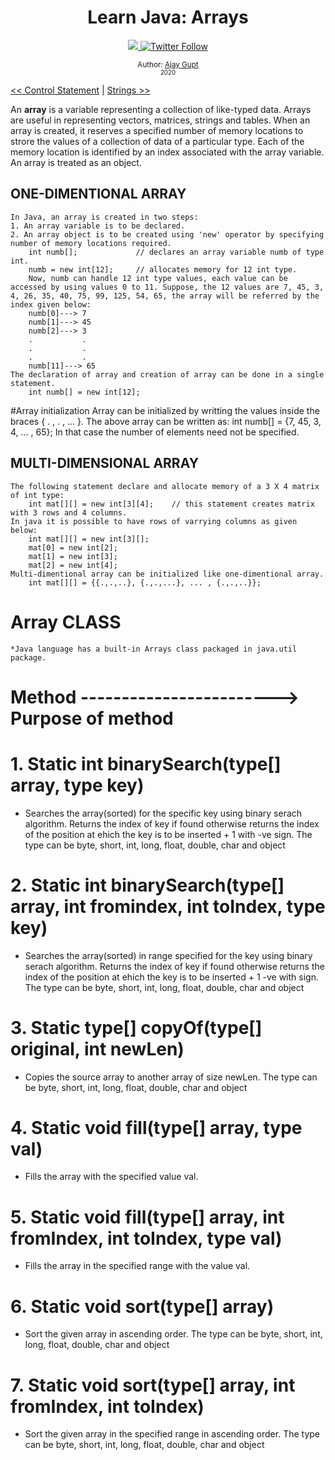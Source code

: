 <div align="center">
  <h1> Learn Java: Arrays</h1>
  <a class="header-badge" target="_blank" href="https://www.linkedin.com/in/ajay-gupt-a93b53192/">
  <img src="https://img.shields.io/badge/style--5eba00.svg?label=LinkedIn&logo=linkedin&style=social">
  </a>
  <a class="header-badge" target="_blank" href="https://twitter.com/_codesaj">
  <img alt="Twitter Follow" src="https://img.shields.io/twitter/follow/_codesaj?style=social">
  </a>

  <sub>Author:
  <a href="https://www.linkedin.com/in/ajay-gupt-a93b53192/" target="_blank">Ajay Gupt</a><br>
  <small>2020</small>
  </sub>
</div>
</div>

[<< Control Statement](../Control%20Statement/Readme.md) | [Strings >>](../Strings/Readme.md)

<div>
    An <b>array</b> is a variable representing a collection of like-typed data. Arrays are useful in representing vectors, matrices, strings and tables. When an array is created, it reserves a specified number of memory locations to strore the values of a collection of data of a particular type. 
     Each of the memory location is identified by an index associated with the array variable.
     An array is treated as an object.
</div>

## ONE-DIMENTIONAL ARRAY
    In Java, an array is created in two steps:
    1. An array variable is to be declared.
    2. An array object is to be created using 'new' operator by specifying number of memory locations required.
        int numb[];             // declares an array variable numb of type int.
        numb = new int[12];     // allocates memory for 12 int type.
        Now, numb can handle 12 int type values, each value can be accessed by using values 0 to 11. Suppose, the 12 values are 7, 45, 3, 4, 26, 35, 40, 75, 99, 125, 54, 65, the array will be referred by the index given below:
        numb[0]---> 7
        numb[1]---> 45
        numb[2]---> 3
        .           .
        .           .
        .           .
        numb[11]---> 65
    The declaration of array and creation of array can be done in a single statement.
        int numb[] = new int[12];
  #Array initialization
        Array can be initialized by writting the values inside the braces { . , . , ... }. The above array can be written as:
        int numb[] = {7, 45, 3, 4, ... , 65};
        In that case the number of elements need not be specified.
   
        
## MULTI-DIMENSIONAL ARRAY
    The following statement declare and allocate memory of a 3 X 4 matrix of int type:
        int mat[][] = new int[3][4];    // this statement creates matrix with 3 rows and 4 columns.
    In java it is possible to have rows of varrying columns as given below:
        int mat[][] = new int[3][];
        mat[0] = new int[2];
        mat[1] = new int[3];
        mat[2] = new int[4];
    Multi-dimentional array can be initialized like one-dimentional array.
        int mat[][] = {{.,.,..}, {.,.,...}, ... , {.,.,..}};
        
        
# Array CLASS
    *Java language has a built-in Arrays class packaged in java.util package.
    
   # Method ------------------------> Purpose of method
  # 1. Static int binarySearch(type[] array, type key)
  * Searches the array(sorted) for the specific key using binary serach algorithm. Returns the index of key if found otherwise returns the index of the position at ehich the key is to be inserted + 1 with -ve sign. The type can be byte, short, int, long, float, double, char and object
  
  # 2. Static int binarySearch(type[] array, int fromindex, int toIndex, type key)
  * Searches the array(sorted) in range specified for the key using binary serach algorithm. Returns the index of key if found otherwise returns the index of the position at ehich the key is to be inserted + 1 -ve with sign. The type can be byte, short, int, long, float, double, char and object
    
   # 3. Static type[] copyOf(type[] original, int newLen)
  * Copies the source array to another array of size newLen. The type can be byte, short, int, long, float, double, char and object
  
  # 4. Static void fill(type[] array, type val)
  * Fills the array with the specified value val.
  
  # 5. Static void fill(type[] array, int fromIndex, int toIndex, type val)
  * Fills the array in the specified range with the value val.
  
  # 6. Static void sort(type[] array)
  * Sort the given array in ascending order. The type can be byte, short, int, long, float, double, char and object
  
  # 7. Static void sort(type[] array, int fromIndex, int toIndex)
  * Sort the given array in the specified range in ascending order. The type can be byte, short, int, long, float, double, char and object
  

        

  
